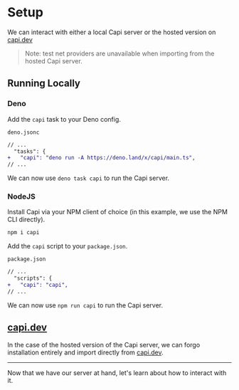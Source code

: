# Setup

We can interact with either a local Capi server or the hosted version on [capi.dev](https://capi.dev)

> Note: test net providers are unavailable when importing from the hosted Capi server.

## Running Locally

### Deno

Add the `capi` task to your Deno config.

`deno.jsonc`

```diff
// ...
  "tasks": {
+   "capi": "deno run -A https://deno.land/x/capi/main.ts",
// ...
```

We can now use `deno task capi` to run the Capi server.

### NodeJS

Install Capi via your NPM client of choice (in this example, we use the NPM CLI directly).

```sh
npm i capi
```

Add the `capi` script to your `package.json`.

`package.json`

```diff
// ...
  "scripts": {
+   "capi": "capi",
// ...
```

We can now use `npm run capi` to run the Capi server.

## [capi.dev](https://capi.dev)

In the case of the hosted version of the Capi server, we can forgo installation entirely and import directly from [capi.dev](https://capi.dev).

---

Now that we have our server at hand, let's learn about how to interact with it.
